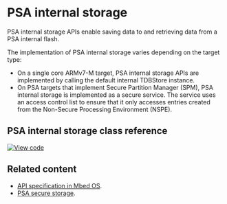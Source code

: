 # PSA internal storage

PSA internal storage APIs enable saving data to and retrieving data from a PSA internal flash.

The implementation of PSA internal storage varies depending on the target type:

- On a single core ARMv7-M target, PSA internal storage APIs are implemented by calling the default internal TDBStore instance.
- On PSA targets that implement Secure Partition Manager (SPM), PSA internal storage is implemented as a secure service. The service uses an access control list to ensure that it only accesses entries created from the Non-Secure Processing Environment (NSPE).

## PSA internal storage class reference

[![View code](https://www.mbed.com/embed/?type=library)](https://os.mbed.com/docs/mbed-os/v6.4/mbed-os-api-doxy/psa__prot__internal__storage_8h.html)

## Related content

- [API specification in Mbed OS](../apis/data-storage.html).
- [PSA secure storage](https://pages.arm.com/PSA-APIs).
